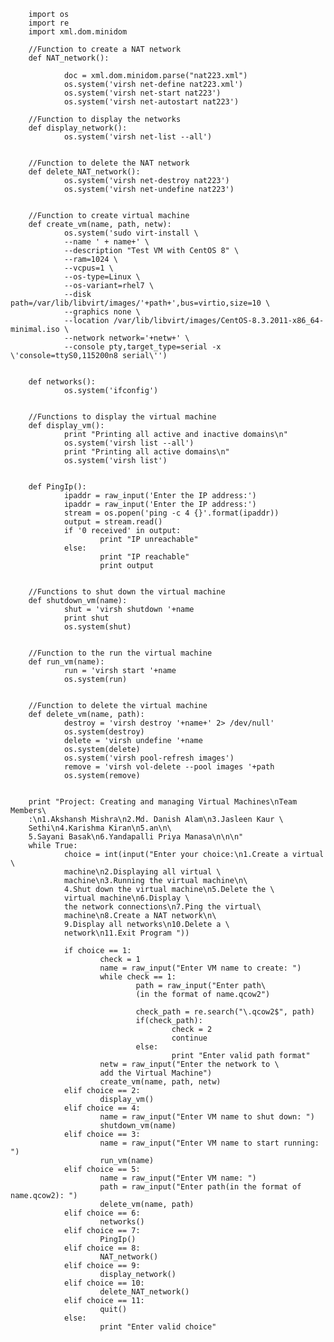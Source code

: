         import os
        import re
        import xml.dom.minidom

        //Function to create a NAT network
        def NAT_network():

                doc = xml.dom.minidom.parse("nat223.xml")
                os.system('virsh net-define nat223.xml')
                os.system('virsh net-start nat223')
                os.system('virsh net-autostart nat223')

        //Function to display the networks
        def display_network():
                os.system('virsh net-list --all')
                

        //Function to delete the NAT network
        def delete_NAT_network():
                os.system('virsh net-destroy nat223')
                os.system('virsh net-undefine nat223')
                

        //Function to create virtual machine
        def create_vm(name, path, netw):
                os.system('sudo virt-install \
                --name ' + name+' \
                --description "Test VM with CentOS 8" \
                --ram=1024 \
                --vcpus=1 \
                --os-type=Linux \
                --os-variant=rhel7 \
                --disk path=/var/lib/libvirt/images/'+path+',bus=virtio,size=10 \
                --graphics none \
                --location /var/lib/libvirt/images/CentOS-8.3.2011-x86_64-minimal.iso \
                --network network='+netw+' \
                --console pty,target_type=serial -x \'console=ttyS0,115200n8 serial\'')


        def networks():
                os.system('ifconfig')
                

        //Functions to display the virtual machine
        def display_vm():
                print "Printing all active and inactive domains\n"
                os.system('virsh list --all')
                print "Printing all active domains\n"
                os.system('virsh list')


        def PingIp():
                ipaddr = raw_input('Enter the IP address:')
                ipaddr = raw_input('Enter the IP address:')
                stream = os.popen('ping -c 4 {}'.format(ipaddr))
                output = stream.read()
                if '0 received' in output:
                        print "IP unreachable"
                else:
                        print "IP reachable"
                        print output
                        

        //Functions to shut down the virtual machine
        def shutdown_vm(name):
                shut = 'virsh shutdown '+name
                print shut
                os.system(shut)
                

        //Function to the run the virtual machine
        def run_vm(name):
                run = 'virsh start '+name
                os.system(run)
                

        //Function to delete the virtual machine
        def delete_vm(name, path):
                destroy = 'virsh destroy '+name+' 2> /dev/null'
                os.system(destroy)
                delete = 'virsh undefine '+name
                os.system(delete)
                os.system('virsh pool-refresh images')
                remove = 'virsh vol-delete --pool images '+path
                os.system(remove)


        print "Project: Creating and managing Virtual Machines\nTeam Members\
        :\n1.Akshansh Mishra\n2.Md. Danish Alam\n3.Jasleen Kaur \
        Sethi\n4.Karishma Kiran\n5.an\n\
        5.Sayani Basak\n6.Yandapalli Priya Manasa\n\n\n"
        while True:
                choice = int(input("Enter your choice:\n1.Create a virtual \
                machine\n2.Displaying all virtual \
                machine\n3.Running the virtual machine\n\
                4.Shut down the virtual machine\n5.Delete the \
                virtual machine\n6.Display \
                the network connections\n7.Ping the virtual\
                machine\n8.Create a NAT network\n\
                9.Display all networks\n10.Delete a \
                network\n11.Exit Program "))

                if choice == 1:
                        check = 1
                        name = raw_input("Enter VM name to create: ")
                        while check == 1:
                                path = raw_input("Enter path\
                                (in the format of name.qcow2")

                                check_path = re.search("\.qcow2$", path)
                                if(check_path):
                                        check = 2
                                        continue
                                else:
                                        print "Enter valid path format"
                        netw = raw_input("Enter the network to \
                        add the Virtual Machine")
                        create_vm(name, path, netw)
                elif choice == 2:
                        display_vm()
                elif choice == 4:
                        name = raw_input("Enter VM name to shut down: ")
                        shutdown_vm(name)
                elif choice == 3:
                        name = raw_input("Enter VM name to start running: ")
                        run_vm(name)
                elif choice == 5:
                        name = raw_input("Enter VM name: ")
                        path = raw_input("Enter path(in the format of name.qcow2): ")
                        delete_vm(name, path)
                elif choice == 6:
                        networks()
                elif choice == 7:
                        PingIp()
                elif choice == 8:
                        NAT_network()
                elif choice == 9:
                        display_network()
                elif choice == 10:
                        delete_NAT_network()
                elif choice == 11:
                        quit()
                else:
                        print "Enter valid choice"
